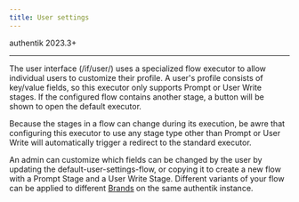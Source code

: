 ```yaml
---
title: User settings
---
```


<span class="badge badge--version">authentik 2023.3+</span>

---

The user interface (/if/user/) uses a specialized flow executor to allow individual users to customize their profile. A user's profile consists of key/value fields, so this executor only supports Prompt or User Write stages. If the configured flow contains another stage, a button will be shown to open the default executor.

Because the stages in a flow can change during its execution, be awre that configuring this executor to use any stage type other than Prompt or User Write will automatically trigger a redirect to the standard executor.

An admin can customize which fields can be changed by the user by updating the default-user-settings-flow, or copying it to create a new flow with a Prompt Stage and a User Write Stage. Different variants of your flow can be applied to different [Brands](../../../../customize/brands.md) on the same authentik instance.
